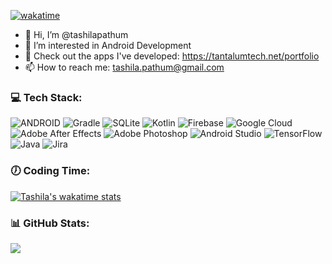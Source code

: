 [![wakatime](https://wakatime.com/badge/user/9c8b6ba0-93a2-4b32-bf48-4a3877e24b9f.svg)](https://wakatime.com/@9c8b6ba0-93a2-4b32-bf48-4a3877e24b9f)

- 👋 Hi, I’m @tashilapathum
- 👀 I’m interested in Android Development
- 📱 Check out the apps I've developed: https://tantalumtech.net/portfolio
- 📫 How to reach me: tashila.pathum@gmail.com


### 💻 Tech Stack:
![ANDROID](https://img.shields.io/badge/android-%2320232a.svg?style=flat&logo=android&logoColor=%a4c639) ![Gradle](https://img.shields.io/badge/Gradle-02303A.svg?style=flat&logo=Gradle&logoColor=white) ![SQLite](https://img.shields.io/badge/sqlite-%2307405e.svg?style=flat&logo=sqlite&logoColor=white) ![Kotlin](https://img.shields.io/badge/kotlin-%230095D5.svg?style=flat&logo=kotlin&logoColor=white) ![Firebase](https://img.shields.io/badge/firebase-%23039BE5.svg?style=flat&logo=firebase) ![Google Cloud](https://img.shields.io/badge/Google%20Cloud-%234285F4.svg?style=flat&logo=google-cloud&logoColor=white) ![Adobe After Effects](https://img.shields.io/badge/Adobe%20After%20Effects-9999FF.svg?style=flat&logo=Adobe%20After%20Effects&logoColor=white) ![Adobe Photoshop](https://img.shields.io/badge/adobephotoshop-%2331A8FF.svg?style=flat&logo=adobephotoshop&logoColor=white) ![Android Studio](https://img.shields.io/badge/Android%20Studio-3DDC84.svg?style=flat&logo=android-studio&logoColor=white) ![TensorFlow](https://img.shields.io/badge/TensorFlow-%23FF6F00.svg?style=flat&logo=TensorFlow&logoColor=white) ![Java](https://img.shields.io/badge/java-%23ED8B00.svg?style=flat&logo=java&logoColor=white) ![Jira](https://img.shields.io/badge/jira-%230A0FFF.svg?style=flat&logo=jira&logoColor=white)
### 🕖 Coding Time:
[![Tashila's wakatime stats](https://github-readme-stats.vercel.app/api/wakatime?username=tashilapathum&count_private=true&show_icons=true&hide_border=true&theme=tokyonight)](https://github.com/anuraghazra/github-readme-stats)
### 📊 GitHub Stats:
![](https://github-readme-stats.vercel.app/api?username=tashilapathum&theme=tokyonight&hide_border=true&include_all_commits=false&count_private=true)<br/>

<!-- Proudly created with GPRM ( https://gprm.itsvg.in ) -->
